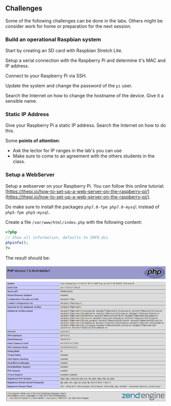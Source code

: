 ## Challenges

Some of the following challenges can be done in the labs. Others might be consider work for home or preparation for the next session.

### Build an operational Raspbian system

Start by creating an SD card with Raspbian Stretch Lite.

Setup a serial connection with the Raspberry Pi and determine it's MAC and IP address.

Connect to your Raspberry Pi via SSH.

Update the system and change the password of the `pi` user.

Search the Internet on how to change the hostname of the device. Give it a sensible name.

### Static IP Address

Give your Raspberry Pi a static IP address. Search the Internet on how to do this.

Some **points of attention**:
* Ask the lector for IP ranges in the lab's you can use
* Make sure to come to an agreement with the others students in the class.

### Setup a WebServer

Setup a webserver on your Raspberry Pi. You can follow this online tutorial: [https://thepi.io/how-to-set-up-a-web-server-on-the-raspberry-pi/](https://thepi.io/how-to-set-up-a-web-server-on-the-raspberry-pi/).

Do make sure to install the packages `php7.0-fpm php7.0-mysql` instead of `php5-fpm php5-mysql`.

Create a file `/var/www/html/index.php` with the following content:

```php
<?php
// Show all information, defaults to INFO_ALL
phpinfo();
?>
```

The result should be:

![PHPInfo via nGinx](img/php_info.png)
